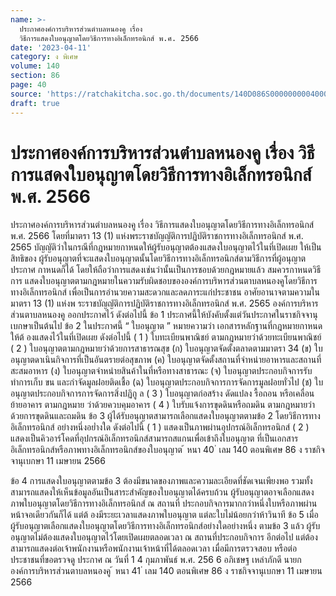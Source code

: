 ```yaml
---
name: >-
  ประกาศองค์การบริหารส่วนตำบลหนองคู เรื่อง
  วิธีการแสดงใบอนุญาตโดยวิธีการทางอิเล็กทรอนิกส์ พ.ศ. 2566
date: '2023-04-11'
category: ง พิเศษ
volume: 140
section: 86
page: 40
source: 'https://ratchakitcha.soc.go.th/documents/140D086S0000000004000.pdf'
draft: true
---
```


# ประกาศองค์การบริหารส่วนตำบลหนองคู เรื่อง วิธีการแสดงใบอนุญาตโดยวิธีการทางอิเล็กทรอนิกส์ พ.ศ. 2566

ประกาศองค์การบริหารส่วนตำบลหนองคู เรื่อง วิธีการแสดงใบอนุญาตโดยวิธีการทางอิเล็กทรอนิกส์ พ.ศ. 2566 โดยที่มาตรา 13 (1) แห่งพระราชบัญญัติการปฏิบัติราชการทางอิเล็กทรอนิกส์ พ.ศ. 2565 บัญญัติว่าในกรณีที่กฎหมายกาหนดให้ผู้รับอนุญาตต้องแสดงใบอนุญาตไว้ในที่เปิดเผย ให้เป็นสิทธิของ ผู้รับอนุญาตที่จะแสดงใบอนุญาตนั้นโดยวิธีการทางอิเล็กทรอนิกส์ตามวิธีการที่ผู้อนุญาตประกาศ กาหนดก็ได้ โดยให้ถือว่าการแสดงเช่นว่านั้นเป็นการชอบด้วยกฎหมายแล้ว สมควรกาหนดวิธีการ แสดงใบอนุญาตตามกฎหมายในความรับผิดชอบขององค์การบริหารส่วนตาบลหนองคูโดยวิธีการ ทางอิเล็กทรอนิกส์ เพื่อเป็นการอำนวยความสะดวกและลดภาระแก่ประชาชน อาศัยอานาจตามความในมาตรา 13 (1) แห่งพ ระราชบัญญัติการปฏิบัติราชการทางอิเล็กทรอนิกส์ พ.ศ. 2565 องค์การบริหารส่วนตาบลหนองคู ออกประกาศไว้ ดังต่อไปนี้ ข้อ 1 ประกาศนี้ให้บังคับตั้งแต่วันประกาศในราชกิจจานุเบกษาเป็นต้นไป ข้อ 2 ในประกาศนี้ “ ใบอนุญาต ” หมายความว่า เอกสารหลักฐานที่กฎหมายกาหนดให้ต้ องแสดงไว้ในที่เปิดเผย ดังต่อไปนี้ ( 1 ) ใบทะเบียนพาณิชย์ ตามกฎหมายว่าด้วยทะเบียนพาณิชย์ ( 2 ) ใบอนุญาตตามกฎหมายว่าด้วยการสาธารณสุข (ก) ใบอนุญาตจัดตั้งตลาดตามมาตรา 34 (ข) ใบอนุญาตดาเนินกิจการที่เป็นอันตรายต่อสุขภาพ (ค) ใบอนุญาตจัดตั้งสถานที่จำหน่ายอาหารและสถานที่สะสมอาหาร (ง) ใบอนุญาตจำหน่ายสินค้าในที่หรือทางสาธารณะ (จ) ใบอนุญาตประกอบกิจการรับทำการเก็บ ขน และกำจัดมูลฝอยติดเชื้อ (ฉ) ใบอนุญาตประกอบกิจการการจัดการมูลฝอยทั่วไป (ช) ใบอนุญาตประกอบกิจการการจัดการสิ่งปฏิกู ล ( 3 ) ใบอนุญาตก่อสร้าง ดัดแปลง รื้อถอน หรือเคลื่อนย้ายอาคาร ตามกฎหมาย ว่าด้วยควบคุมอาคาร ( 4 ) ใบรับแจ้งการขุดดินหรือถมดิน ตามกฎหมายว่าด้วยการขุดดินและถมดิน ข้อ 3 ผู้ได้รับอนุญาตสามารถเลือกแสดงใบอนุญาตตามข้อ 2 โดยวิธีการทางอิเล็กทรอนิกส์ อย่างหนึ่งอย่ำงใด ดังต่อไปนี้ ( 1 ) แสดงเป็นภาพผ่านอุปกรณ์อิเล็กทรอนิกส์ ( 2 ) แสดงเป็นคิวอาร์โคดที่อุปกรณ์อิเล็กทรอนิกส์สามารถสแกนเพื่อเข้าถึงใบอนุญาต ที่เป็นเอกสารอิเล็กทรอนิกส์หรือภาพทางอิเล็กทรอนิกส์ของใบอนุญาต ้ หนา 40 ่ เลม 140 ตอนพิเศษ 86 ง ราชกิจจานุเบกษา 11 เมษายน 2566

ข้อ 4 การแสดงใบอนุญาตตามข้อ 3 ต้องมีขนาดของภาพและความละเอียดที่ชัดเจนเพียงพอ รวมทั้งสามารถแสดงให้เห็นข้อมูลอันเป็นสาระสำคัญของใบอนุญาตได้ครบถ้วน ผู้รับอนุญาตอาจเลือกแสดงภาพใบอนุญาตโดยวิธีการทางอิเล็กทรอนิกส์ ณ สถานที่ ประกอบกิจการมากกว่าหนึ่งใบหรือภาพผ่านหน้าจอเดียวกันก็ได้ แต่ต้ องมีระยะเวลาแสดงภาพใบอนุญาต แต่ละใบไม่น้อยกว่าห้าวินาที ข้อ 5 เมื่อผู้รับอนุญาตเลือกแสดงใบอนุญาตโดยวิธีการทางอิเล็กทรอนิกส์อย่างใดอย่างหนึ่ง ตามข้อ 3 แล้ว ผู้รับอนุญาตไม่ต้องแสดงใบอนุญาตไว้โดยเปิดเผยตลอดเวลา ณ สถานที่ประกอบกิจการ อีกต่อไป แต่ต้อง สามารถแสดงต่อเจ้าพนักงานหรือพนักงานเจ้าหน้าที่ได้ตลอดเวลา เมื่อมีการตรวจสอบ หรือต่อประชาชนที่ขอตรวจดู ประกาศ ณ วันที่ 1 4 กุมภาพันธ์ พ.ศ. 256 6 อภิเชษฐ เหล่าภักดี นายกองค์การบริหารส่วนตาบลหนองคู ้ หนา 41 ่ เลม 140 ตอนพิเศษ 86 ง ราชกิจจานุเบกษา 11 เมษายน 2566
